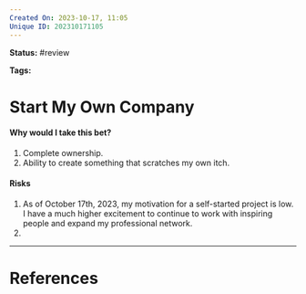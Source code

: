 ```yaml
---
Created On: 2023-10-17, 11:05
Unique ID: 202310171105
---
```

**Status:** #review 

**Tags:** 

# Start My Own Company

#### Why would I take this bet?
1. Complete ownership.
2. Ability to create something that scratches my own itch.



#### Risks
1. As of October 17th, 2023, my motivation for a self-started project is low. I have a much higher excitement to continue to work with inspiring people and expand my professional network.
2. 



---
# References
